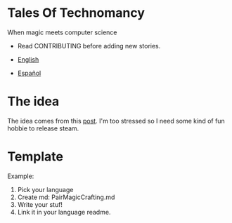 # Tales Of Technomancy
When magic meets computer science

- Read CONTRIBUTING before adding new stories. 

- [English](https://github.com/LenaTevar/TalesOfTechnomancy/blob/master/ToT/Spellbook/languages/EN/Readme.md)
- [Español](https://github.com/LenaTevar/TalesOfTechnomancy/blob/master/ToT/Spellbook/languages/ES/Readme.md)


# The idea
The idea comes from this [post](https://anthraxlobster.tumblr.com/post/178125186925/free-worldbuilding-idea-wizards-have-the-same). I'm too stressed so I need some kind of fun hobbie to release steam. 

# Template
Example: 
1. Pick your language
2. Create md: PairMagicCrafting.md
3. Write your stuf!
4. Link it in your language readme. 